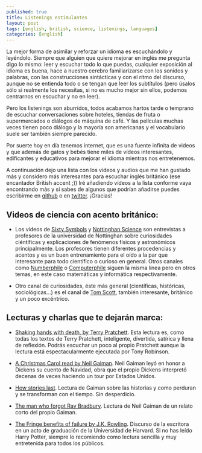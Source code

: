 ```yaml
---
published: true
title: Listenings estimulantes
layout: post
tags: [english, british, science, listenings, languages]
categories: [english]
---
```

La mejor forma de asimilar y reforzar un idioma es escuchándolo y leyéndolo. Siempre que alguien que quiere mejorar en inglés me pregunta digo lo mismo: leer y escuchar todo lo que puedas, cualquier exposición al idioma es buena, hace a nuestro cerebro familiarizarse con los sonidos y palabras, con las construcciones sintácticas y con el ritmo del discurso, aunque no se entienda todo o se tengan que leer los subtítulos (pero úsalos sólo si realmente los necesitas, si no es mucho mejor sin ellos, podemos centrarnos en escuchar y no en leer).

Pero los listenings son aburridos, todos acabamos hartos tarde o temprano de escuchar conversaciones sobre hoteles, tiendas de fruta o supermercados o diálogos de máquina de café. Y las películas muchas veces tienen poco diálogo y la mayoría son americanas y el vocabulario suele ser también siempre parecido.

Por suerte hoy en día tenemos internet, que es una fuente infinita de videos y que además de gatos y bebés tiene miles de vídeos interesantes, edificantes y educativos para mejorar el idioma mientras nos entretenemos. 

A continuación dejo una lista con los videos y audios que me han gustado más y considero más interesantes para escuchar inglés británico (ese encantador British accent ;)) Iré añadiendo vídeos a la lista conforme vaya encontrando más y si sabes de algunos que podrían añadirse puedes escribirme en [github](https://github.com/juanmirod/juanmirod.github.io/blob/master/_posts/2016-02-02-listenings-estimulantes.markdown) o en [twitter](https://twitter.com/juanmirod). ¡Gracias!

## Videos de ciencia con acento británico:

- Los videos de [Sixty Symbols](https://www.youtube.com/user/sixtysymbols) y [Nottinghan Science](https://www.youtube.com/user/nottinghamscience) son entrevistas a profesores de la universidad de Nottinghan sobre curiosidades ciéntíficas y explicaciones de fenómenos físicos y astronómicos principalmente. Los profesores tienen diferentes procedencias y acentos y es un buen entrenamiento para el oído a la par que interesante para todo científico o curioso en general. Otros canales como [Numberphile](https://www.youtube.com/user/numberphile) o [Computerphile](https://www.youtube.com/user/Computerphile) siguen la misma línea pero en otros temas, en este caso matemáticas y informática respectivamente.

- Otro canal de curiosidades, éste más general (científicas, históricas, sociológicas...) es el canal de [Tom Scott](https://www.youtube.com/channel/UCBa659QWEk1AI4Tg--mrJ2A), también interesante, británico y un poco excéntrico.

## Lecturas y charlas que te dejarán marca:

- [Shaking hands with death, by Terry Pratchett](https://youtu.be/90b1MBwnEHM). Esta lectura es, como todas los textos de Terry Pratchett, inteligente, divertida, satírica y llena de reflexión. Podrás escuchar un poco al propio Pratchett aunque la lectura está espectacularmente ejecutada por Tony Robinson.

- [A Christmas Carol read by Neil Gaiman](https://soundcloud.com/nypl/neil-gaiman-reads-a-christmas-carol). Neil Gaiman leyó en honor a Dickens su cuento de Navidad, obra que el propio Dickens interpretó decenas de veces haciendo un tour por Estados Unidos.

- [How stories last](https://soundcloud.com/brainpicker/neil-gaiman-how-stories-last). Lectura de Gaiman sobre las historias y como perduran y se transforman con el tiempo. Sin desperdicio.

- [The man who forgot Ray Bradbury](https://soundcloud.com/neilgaiman/the-man-who-forgot-ray-bradbury). Lectura de Neil Gaiman de un relato corto del propio Gaiman.

- [The Fringe benefits of failure by J.K. Rowling](http://www.ted.com/talks/jk_rowling_the_fringe_benefits_of_failure). Discurso de la escritora en un acto de graduación de la Universidad de Harvard. Si no has leído Harry Potter, siempre lo recomiendo como lectura sencilla y muy entretenida para todos los públicos.